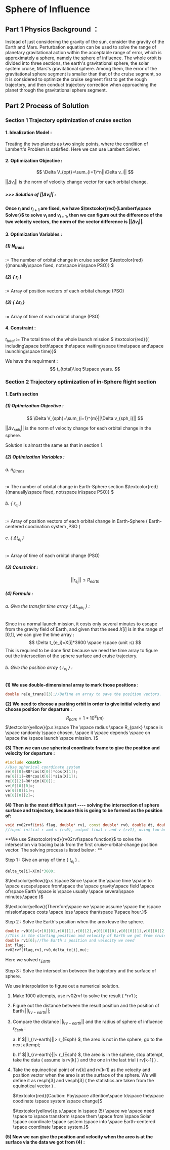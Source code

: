 # Sphere of Influence



## Part 1 Physics Background ：

Instead of just considering the gravity of the sun, consider the gravity of the Earth and Mars. Perturbation equation can be used to solve the range of planetary gravitational action within the acceptable range of error, which is approximately a sphere, namely the sphere of influence. The whole orbit is divided into three sections, the earth's gravitational sphere, the solar system cruise, Mars's gravitational sphere. Among them, the error of the gravitational sphere segment is smaller than that of the cruise segment, so it is considered to optimize the cruise segment first to get the rough trajectory, and then conduct trajectory correction when approaching the planet through the gravitational sphere segment.



## Part 2  Process of Solution

### Section 1  Trajectory optimization of cruise section

#### 1. Idealization Model : 
Treating the two planets as two single points, where the condition of Lambert's Problem is satisfied. Here we can use Lambert Solver. 

#### 2. Optimization Objective :
$$
\Delta V_{opt}=\sum_{i=1}^n||\Delta v_i||
$$

$||\Delta v_i||$  is the norm of velocity change vector for each orbital change. 

##### >>>	Solution of $||\Delta v_i||$ :

**Once $r_i$ and $r_{i+1}$ are fixed, we have $\textcolor{red}{Lambert\space Solver}$ to solve $v_i$ and $v_{i+1}$, then we can figure out the difference of the two velocity vectors, the norm of the vector difference is $||\Delta v_i||$.**

#### 3. Optimization Variables :

##### (1) $N_{trans}$

   := The number of  orbital change in cruise section $\textcolor{red}{(manually\space fixed, not\space in\space PSO)} $     

##### (2) { $r_i$ } 

:= Array of position vectors of each orbital change  (PSO) 

##### (3) { $\Delta t_i$ } 

:= Array of time of each orbital change (PSO)

#### 4. Constraint :

$t_{total}$ := The total time of the whole launch mission $ \textcolor{red}{( including\space both\space the\space waiting\space time\space and\space launching\space time)}$

We have the requirment :
$$
t_{total}\leq 5\space years.
$$

### Section 2  Trajectory optimization of in-Sphere flight section

#### 1. Earth section

##### (1)  Optimization Objective :

$$
\Delta V_{sph}=\sum_{i=1}^{m}||\Delta v_{sph_i}||
$$

$||\Delta v_{sph_i}||$ is the norm of velocity change for each orbital change in the sphere.

Solution is almost the same as that in section 1. 

##### (2) Optimization Variables :

###### a. $n_{Etrans}$

  := The number of orbital change in Earth-Sphere section $\textcolor{red}{(manually\space fixed, not\space in\space PSO)} $     

###### b. { $r_{e_i}$ }

 := Array of position vectors of each orbital change in Earth-Sphere ( Earth-centered coodination system ,PSO )

###### c. { $\Delta t_{e_i}$ } 

:= Array of time of each orbital change (PSO)

##### (3) Constraint :

$$
||r_{e_i}||\leq R_{earth} 
$$

##### (4) Formula :

###### a. Give the transfer time array  { $\Delta t_{sph_i}$ } :

Since in a normal launch mission, it costs only several minutes to escape from the gravity field of Earth, and given that the seed $X[i]$ is in the range of [0,1], we can give the time array :
$$
\Delta t_{e_i}=X[i]*3600 \space \space (unit :s)
$$
This is required to be done first because we need the time array to figure out the intersection of the sphere surface and cruise trajectory. 

###### b. Give the position array { $r_{e_i}$ } :

**(1) We use double-dimensional array to mark those positions :**

```c++
double re[e_trans][3];//Define an array to save the position vectors.
```



**(2) We need to choose a parking orbit in order to give initial velocity and choose position for departure :**
$$
R_{park}=1*10^8(m)
$$
$\textcolor{yellow}{p.s.\space The \space radius \space R_{park} \space is \space randomly \space chosen, \space it \space depends \space on \space the \space launch \space mission. }$

**(3) Then we can use spherical coordinate frame to give the position and velocity for departure :**

```c++
#include <cmath>
//Use spherical coordinate system
re[0][0]=R0*cos(X[0])*cos(X[1]);
re[0][1]=R0*cos(X[0])*sin(X[1]);
re[0][2]=R0*sin(X[0]);
ve[0][0][0]=;
ve[0][0][1]=;
ve[0][0][2]=;
```



**(4) Then is the most difficult part ---- solving the intersection of sphere surface and trajectory, because this is going to be formed as the position of:**

```c++
void rv02rvf(int& flag, double* rv1, const double* rv0, double dt, double mu);
//input initial r amd v (rv0), output final r and v (rv1), using two-body model
```

**We use $\textcolor{red}{rv02rvf\space function}$ to solve the intersection via tracing back from the first cruise-orbital-change position vector. The solving process is listed below : **

Step 1 : Give an array of time { $t_{e_i}$ } .

```c++
delta_te[i]=X[m]*3600;
```

$\textcolor{yellow}{p.s.\space Since \space the \space time \space to \space escape\space  from\space the \space gravity\space field \space of\space Earth \space is \space usually \space several\space minutes.\space }$

$\textcolor{yellow}{Therefore\space we \space assume \space the \space mission\space costs \space less \space than\space 1\space hour.}$

Step 2 : Solve the Earth's position when the areo leave the sphere.

```c++
double rv0[6]={r[0][0],r[0][1],r[0][2],v[0][0][0],v[0][0][1],v[0][0][2]};
//This is the starting position and velocity of Earth we got from cruise section.
double rv1[6];//The Earth's position and velocity we need
int flag;
rv02rvf(flag,rv1,rv0,delta_te[i],mu);
```

Here we solved $r_{Earth}$.

Step 3 : Solve the intersection between the trajectory and the surface of sphere.

We use interpolation to figure out a numerical solution. 

1. Make 1000 attempts, use rv02rvf to solve the result ( *rv1 );

2. Figure out the distance between the result position and the position of Earth $||l_{rv-earth}||$; 

3. Compare the distance $||l_{rv-earth}||$ and the radius of sphere of influence  $r_{Esph}$  :

   a. If $||l_{rv-earth}||> r_{Esph} $, the areo is not in the sphere, go to the next attempt;

   b. If $||l_{rv-earth}||< r_{Esph} $, the areo is in the sphere, stop attempt, take the data ( assume is rv[k] ) and the one in the last trial ( rv[k-1] ) .

4. Take the equinoctical point of rv[k] and rv[k-1] as the velocity and position vector when the areo is at the surface of the sphere. We will define it as resph[3] and vesph[3] ( the statistics are taken from the equinotical vector ) . 

   $\textcolor{red}{Caution: Pay\space attention\space to\space the\space coodinate \space system \space change}$

   $\textcolor{yellow}{p.s.\space In \space (5) \space we \space need \space to \space transform \space them \space from \space Solar \space coordinate \space system \space into \space Earth-centered \space coordinate \space system.}$

**(5) Now we can give the position and velocity when the areo is at the surface via the data we got from (4) :**



